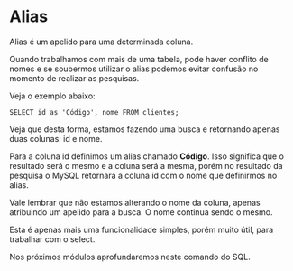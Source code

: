 # Alias

Alias é um apelido para uma determinada coluna.

Quando trabalhamos com mais de uma tabela, pode haver conflito de nomes e se soubermos utilizar o alias podemos evitar confusão no momento de realizar as pesquisas.

Veja o exemplo abaixo:

```
SELECT id as 'Código', nome FROM clientes;
```

Veja que desta forma, estamos fazendo uma busca e retornando apenas duas colunas: id e nome.

Para a coluna id definimos um alias chamado **Código**. Isso significa que o resultado será o mesmo e a coluna será a mesma, porém no resultado da pesquisa o MySQL retornará a coluna id com o nome que definirmos no alias.

Vale lembrar que não estamos alterando o nome da coluna, apenas atribuindo um apelido para a busca. O nome continua sendo o mesmo.

Esta é apenas mais uma funcionalidade simples, porém muito útil, para trabalhar com o select.

Nos próximos módulos aprofundaremos neste comando do SQL.